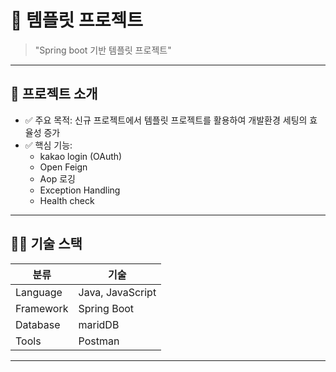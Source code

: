 # 📌 템플릿 프로젝트


> "Spring boot 기반 템플릿 프로젝트"

---

## 🚀 프로젝트 소개

- ✅ 주요 목적: 신규 프로젝트에서 템플릿 프로젝트를 활용하여 개발환경 세팅의 효율성 증가
- ✅ 핵심 기능:
  - kakao login (OAuth)
  - Open Feign
  - Aop 로깅
  - Exception Handling
  - Health check
    
---

## 🧑‍💻 기술 스택

| 분류 | 기술 |
|------|------|
| Language | Java, JavaScript |
| Framework | Spring Boot |
| Database | maridDB |
| Tools | Postman |

---
